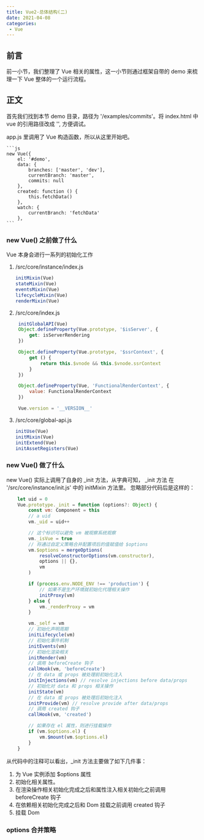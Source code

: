 ```yaml
---
title: Vue2-总体结构(二)
date: 2021-04-08
categories:
 - Vue
---
```


## 前言

前一小节，我们整理了 Vue 相关的属性，这一小节则通过框架自带的 demo 来梳理一下 Vue 整体的一个运行流程。

## 正文

首先我们找到本节 demo 目录，路径为 '/examples/commits'。将 index.html 中 vue 的引用路径改成 '<script src="../../dist/vue.js"></script>', 方便调试。

app.js 里调用了 Vue 构造函数，所以从这里开始吧。

    ```js
    new Vue({
        el: '#demo',
        data: {
            branches: ['master', 'dev'],
            currentBranch: 'master',
            commits: null
        },
        created: function () {
            this.fetchData()
        },
        watch: {
            currentBranch: 'fetchData'
        },
    ```

### new Vue() 之前做了什么

Vue 本身会进行一系列的初始化工作

1. /src/core/instance/index.js
    ```js
    initMixin(Vue)
    stateMixin(Vue)
    eventsMixin(Vue)
    lifecycleMixin(Vue)
    renderMixin(Vue)
    ```
2. /src/core/index.js
   ```js
    initGlobalAPI(Vue)
    Object.defineProperty(Vue.prototype, '$isServer', {
        get: isServerRendering
    })
   
    Object.defineProperty(Vue.prototype, '$ssrContext', {
        get () {
            return this.$vnode && this.$vnode.ssrContext
        }
    })
   
    Object.defineProperty(Vue, 'FunctionalRenderContext', {
        value: FunctionalRenderContext
    })
   
    Vue.version = '__VERSION__'
   ```
3. /src/core/global-api.js
    ```js
    initUse(Vue)
    initMixin(Vue)
    initExtend(Vue)
    initAssetRegisters(Vue)
    ```

### new Vue() 做了什么

new Vue() 实际上调用了自身的 _init 方法，从字典可知， _init 方法 在 '/src/core/instance/init.js' 中的 initMixin 方法里。
忽略部分代码后是这样的：

```js
    let uid = 0
    Vue.prototype._init = function (options?: Object) {
		const vm: Component = this
		// a uid
		vm._uid = uid++

		// 这个标识可以避免 vm 被观察系统观察
		vm._isVue = true
		// 将通过自定义策略合并配置项后的值赋值给 $options
		vm.$options = mergeOptions(
            resolveConstructorOptions(vm.constructor),
            options || {},
            vm
        )

		if (process.env.NODE_ENV !== 'production') {
            // 如果不是生产环境就初始化代理相关操作
			initProxy(vm)
		} else {
			vm._renderProxy = vm
		}

		vm._self = vm
        // 初始化声明周期
		initLifecycle(vm)
        // 初始化事件机制
		initEvents(vm)
        // 初始化渲染相关
		initRender(vm)
        // 调用 beforeCreate 钩子
		callHook(vm, 'beforeCreate')
        // 在 data 或 props 被处理前初始化注入
		initInjections(vm) // resolve injections before data/props
        // 初始化对 data 和 props 相关操作
		initState(vm)
        // 在 data 或 props 被处理后初始化注入
		initProvide(vm) // resolve provide after data/props
        // 调用 created 钩子
		callHook(vm, 'created')

        // 如果存在 el 属性，则进行挂载操作
		if (vm.$options.el) {
			vm.$mount(vm.$options.el)
		}
	}
```

从代码中的注释可以看出，_init 方法主要做了如下几件事：

1. 为 Vue 实例添加 $options 属性
2. 初始化相关属性。
3. 在渲染操作相关初始化完成之后和属性注入相关初始化之前调用 beforeCreate 钩子
4. 在依赖相关初始化完成之后和 Dom 挂载之前调用 created 钩子
5. 挂载 Dom 

### options 合并策略

